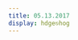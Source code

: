 ```yaml
---
title: 05.13.2017
display: hdge⎋hog
---
```


<div id="container"></div>
<div id="info">
    <div id="notSupported" style="display:none">Sorry your graphics card + browser does not support hardware instancing</div>
</div>

<script src="../js/three.js"></script>
<script src="../js/utils/dat.gui.min.js"></script>
<script src="../js/Detector.js"></script>
<script src="../js/stats.min.js"></script> <!-- TODO move this in future -->
<script src="../js/loaders/PLYLoader.js"></script>
<script src="../js/effects/StereoEffect.js"></script>

<script id="vertexShader" type="x-shader/x-vertex">
    precision highp float;

    uniform float sineTime;
    uniform float range;

    uniform mat4 modelViewMatrix;
    uniform mat4 projectionMatrix;

    attribute vec3 position;
    attribute vec3 offset;
    attribute vec4 color;
    attribute vec4 orientationStart;
    attribute vec4 orientationEnd;

    varying vec3 vPosition;
    varying vec4 vColor;

    void main(){
        vPosition = offset + range * position;
        vec4 orientation = mix(vec4(offset,1), normalize(orientationStart),range);
        vec3 vcV = cross(orientation.xyz, vPosition);
        vPosition = vcV * (2.0 * orientation.w) + (cross(orientation.xyz, vcV) * 2.0 + vPosition);

        vColor = color;

        gl_Position = projectionMatrix * modelViewMatrix * vec4( vPosition, 1.0 );

    }

</script>

<script id="fragmentShader" type="x-shader/x-fragment">

    precision highp float;

    uniform float time;

    varying vec3 vPosition;
    varying vec4 vColor;

    void main() {

        vec4 color = vec4( vColor );
        //color.r += sin( vPosition.x * 10.0 + time ) * 0.5;

        gl_FragColor = color;
    }
</script>

<script src="../js/day4.js"></script>
